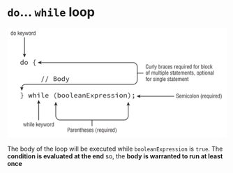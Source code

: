 # `do`... `while` loop

![do while basic syntax](../assets/do_while_basic_syntax.png)

The body of the loop will be executed while `booleanExpression` is `true`. The **condition is evaluated at the end** so, the **body is warranted to run at least once**
